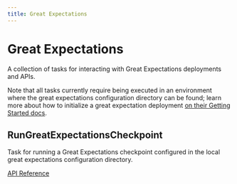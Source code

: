 ```yaml
---
title: Great Expectations
---
```


# Great Expectations

A collection of tasks for interacting with Great Expectations deployments and APIs.

Note that all tasks currently require being executed in an environment where the great expectations configuration directory can be found; 
learn more about how to initialize a great expectation deployment [on their Getting Started docs](https://docs.greatexpectations.io/en/latest/tutorials/getting_started.html).

## RunGreatExpectationsCheckpoint <Badge text="task"/>

Task for running a Great Expectations checkpoint configured in the local great expectations configuration directory.

[API Reference](/api/latest/tasks/great_expectations.html#prefect-tasks-great_expectations-checkpoint-rungreatexpectationscheckpoint)

